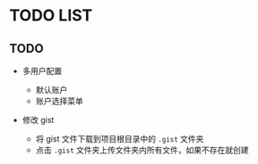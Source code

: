# TODO LIST

## TODO

- 多用户配置

  - 默认账户
  - 账户选择菜单

- 修改 gist
  - 将 gist 文件下载到项目根目录中的 `.gist` 文件夹
  - 点击 `.gist` 文件夹上传文件夹内所有文件，如果不存在就创建
